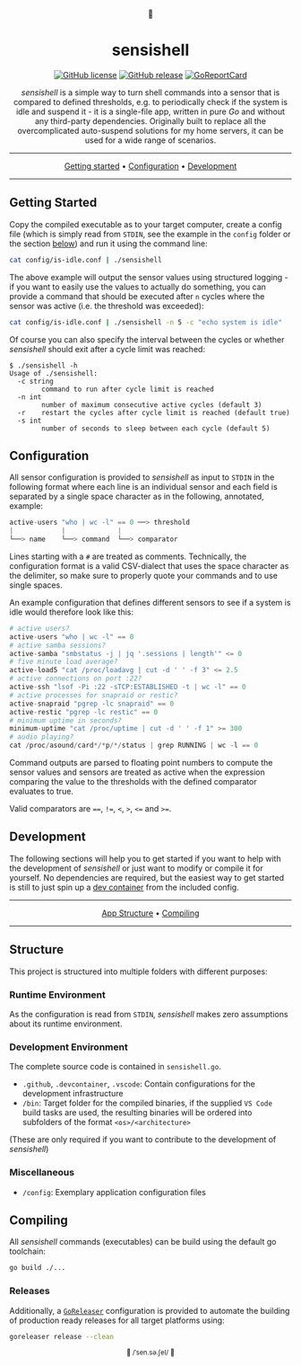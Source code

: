 <!-- markdownlint-configure-file {
  "MD013": false,
  "MD033": false,
  "MD041": false
} -->

<div align="center">

:shell:

# sensishell

[![GitHub license](https://badgen.net/github/license/dulli/sensishell)](https://github.com/dulli/sensishell/blob/master/LICENSE)
[![GitHub release](https://img.shields.io/github/release/dulli/sensishell.svg)](https://github.com/dulli/sensishell/releases/)
[![GoReportCard](https://goreportcard.com/badge/github.com/dulli/sensishell)](https://goreportcard.com/report/github.com/dulli/sensishell)

_sensishell_ is a simple way to turn shell commands into a sensor that is compared to defined thresholds, e.g. to periodically check if the system is idle and suspend it - it is a single-file app, written in pure _Go_ and without any third-party dependencies. Originally built to replace all the overcomplicated auto-suspend solutions for my home servers, it can be used for a wide range of scenarios.

---

[Getting started](#getting-started) •
[Configuration](#configuration) •
[Development](#development)

---

</div>

## Getting Started

Copy the compiled executable as to your target computer, create a config file (which is simply read from `STDIN`, see the example in the `config` folder or the section [below](#configuration)) and run it using the command line:

```bash
cat config/is-idle.conf | ./sensishell
```

The above example will output the sensor values using structured logging - if you want to easily use the values to actually do something, you can provide a command that should be executed after `n` cycles where the sensor was active (i.e. the threshold was exceeded):

```bash
cat config/is-idle.conf | ./sensishell -n 5 -c "echo system is idle"
```

Of course you can also specify the interval between the cycles or whether _sensishell_ should exit after a cycle limit was reached:

```console
$ ./sensishell -h
Usage of ./sensishell:
  -c string
        command to run after cycle limit is reached
  -n int
        number of maximum consecutive active cycles (default 3)
  -r    restart the cycles after cycle limit is reached (default true)
  -s int
        number of seconds to sleep between each cycle (default 5)
```

## Configuration

All sensor configuration is provided to _sensishell_ as input to `STDIN` in the following format where each line is an individual sensor and each field is separated by a single space character as in the following, annotated, example:

```python
active-users "who | wc -l" == 0 ──> threshold
|            |             |
└──> name    └──> command  └──> comparator
```

Lines starting with a `#` are treated as comments. Technically, the configuration format is a valid CSV-dialect that uses the space character as the delimiter, so make sure to properly quote your commands and to use single spaces.

An example configuration that defines different sensors to see if a system is idle would therefore look like this:

```python
# active users?
active-users "who | wc -l" == 0
# active samba sessions?
active-samba "smbstatus -j | jq '.sessions | length'" <= 0
# five minute load average?
active-load5 "cat /proc/loadavg | cut -d ' ' -f 3" <= 2.5
# active connections on port :22?
active-ssh "lsof -Pi :22 -sTCP:ESTABLISHED -t | wc -l" == 0
# active processes for snapraid or restic?
active-snapraid "pgrep -lc snapraid" == 0
active-restic "pgrep -lc restic" == 0
# minimum uptime in seconds?
minimum-uptime "cat /proc/uptime | cut -d ' ' -f 1" >= 300
# audio playing?
cat /proc/asound/card*/*p/*/status | grep RUNNING | wc -l == 0
```
Command outputs are parsed to floating point numbers to compute the sensor values and sensors are treated as active when the expression comparing the value to the thresholds with the defined comparator evaluates to true.

Valid comparators are `==`, `!=`, `<`, `>`, `<=` and `>=`.

<!-- if you are looking at the source of this readme, please note that while the above code blocks are syntax highlighted as Python, it does in fact need to be valid CSV as stated above; Python just fits the required highlighting pretty good by coincidence  -->

## Development

The following sections will help you to get started if you want to help with the development of _sensishell_ or just want to modify or compile it for yourself. No dependencies are required, but the easiest way to get started is still to just spin up a [dev container](https://containers.dev/) from the included config.

<div align="center">

---

[App Structure](#structure) •
[Compiling](#compiling)

---

</div>

## Structure

This project is structured into multiple folders with different purposes:

### Runtime Environment

As the configuration is read from `STDIN`, _sensishell_ makes zero assumptions about its runtime environment.

### Development Environment

The complete source code is contained in `sensishell.go`.

- `.github`, `.devcontainer`, `.vscode`: Contain configurations for the development infrastructure
- `/bin`: Target folder for the compiled binaries, if the supplied `VS Code` build tasks are used, the resulting binaries will be ordered into subfolders of the format `<os>/<architecture>`

(These are only required if you want to contribute to the development of _sensishell_)

### Miscellaneous

- `/config`: Exemplary application configuration files
<!-- - `/docs`: Assets that contain or support the project's documentation -->

## Compiling

All _sensishell_ commands (executables) can be build using the default go toolchain:

```bash
go build ./...
```

### Releases

Additionally, a [`GoReleaser`](https://goreleaser.com/) configuration is provided to automate the building of production ready releases for all target platforms using:

```bash
goreleaser release --clean
```

<div align="center">
<small>

:shell: /ˈsen.sə.ʃel/ :shell:

</small>
</div>
